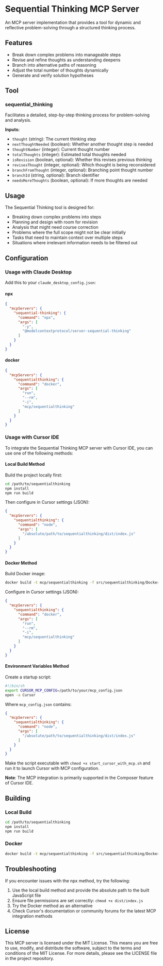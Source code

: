 # Sequential Thinking MCP Server

An MCP server implementation that provides a tool for dynamic and reflective problem-solving through a structured thinking process.

## Features

- Break down complex problems into manageable steps
- Revise and refine thoughts as understanding deepens
- Branch into alternative paths of reasoning
- Adjust the total number of thoughts dynamically
- Generate and verify solution hypotheses

## Tool

### sequential_thinking

Facilitates a detailed, step-by-step thinking process for problem-solving and analysis.

**Inputs:**
- `thought` (string): The current thinking step
- `nextThoughtNeeded` (boolean): Whether another thought step is needed
- `thoughtNumber` (integer): Current thought number
- `totalThoughts` (integer): Estimated total thoughts needed
- `isRevision` (boolean, optional): Whether this revises previous thinking
- `revisesThought` (integer, optional): Which thought is being reconsidered
- `branchFromThought` (integer, optional): Branching point thought number
- `branchId` (string, optional): Branch identifier
- `needsMoreThoughts` (boolean, optional): If more thoughts are needed

## Usage

The Sequential Thinking tool is designed for:
- Breaking down complex problems into steps
- Planning and design with room for revision
- Analysis that might need course correction
- Problems where the full scope might not be clear initially
- Tasks that need to maintain context over multiple steps
- Situations where irrelevant information needs to be filtered out

## Configuration

### Usage with Claude Desktop

Add this to your `claude_desktop_config.json`:

#### npx

```json
{
  "mcpServers": {
    "sequential-thinking": {
      "command": "npx",
      "args": [
        "-y",
        "@modelcontextprotocol/server-sequential-thinking"
      ]
    }
  }
}
```

#### docker

```json
{
  "mcpServers": {
    "sequentialthinking": {
      "command": "docker",
      "args": [
        "run",
        "--rm",
        "-i",
        "mcp/sequentialthinking"
      ]
    }
  }
}
```

### Usage with Cursor IDE

To integrate the Sequential Thinking MCP server with Cursor IDE, you can use one of the following methods:

#### Local Build Method

Build the project locally first:

```bash
cd /path/to/sequentialthinking
npm install
npm run build
```

Then configure in Cursor settings (JSON):

```json
{
  "mcpServers": {
    "sequentialthinking": {
      "command": "node",
      "args": [
        "/absolute/path/to/sequentialthinking/dist/index.js"
      ]
    }
  }
}
```

#### Docker Method

Build Docker image:

```bash
docker build -t mcp/sequentialthinking -f src/sequentialthinking/Dockerfile .
```

Configure in Cursor settings (JSON):

```json
{
  "mcpServers": {
    "sequentialthinking": {
      "command": "docker",
      "args": [
        "run",
        "--rm",
        "-i",
        "mcp/sequentialthinking"
      ]
    }
  }
}
```

#### Environment Variables Method

Create a startup script:

```bash
#!/bin/sh
export CURSOR_MCP_CONFIG=/path/to/your/mcp_config.json
open -a Cursor
```

Where `mcp_config.json` contains:

```json
{
  "mcpServers": {
    "sequentialthinking": {
      "command": "node",
      "args": [
        "/absolute/path/to/sequentialthinking/dist/index.js"
      ]
    }
  }
}
```

Make the script executable with `chmod +x start_cursor_with_mcp.sh` and run it to launch Cursor with MCP configuration.

**Note**: The MCP integration is primarily supported in the Composer feature of Cursor IDE.

## Building

### Local Build

```bash
cd /path/to/sequentialthinking
npm install
npm run build
```

### Docker

```bash
docker build -t mcp/sequentialthinking -f src/sequentialthinking/Dockerfile .
```

## Troubleshooting

If you encounter issues with the npx method, try the following:

1. Use the local build method and provide the absolute path to the built JavaScript file
2. Ensure file permissions are set correctly: `chmod +x dist/index.js`
3. Try the Docker method as an alternative
4. Check Cursor's documentation or community forums for the latest MCP integration methods

## License

This MCP server is licensed under the MIT License. This means you are free to use, modify, and distribute the software, subject to the terms and conditions of the MIT License. For more details, please see the LICENSE file in the project repository.
